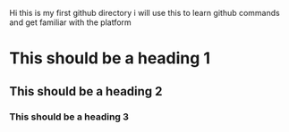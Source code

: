 Hi
this is my first github directory
i will use this to learn github commands and get familiar with the platform

<h1>This should be a heading 1</h1>
<h2>This should be a heading 2</h2>
<h3>This should be a heading 3</h3>
